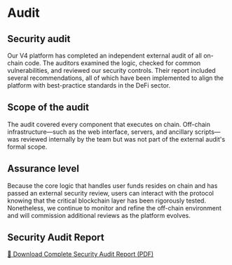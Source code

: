 # Audit

## Security audit

Our V4 platform has completed an independent external audit of all on-chain code. The auditors examined the logic, checked for common vulnerabilities, and reviewed our security controls. Their report included several recommendations, all of which have been implemented to align the platform with best-practice standards in the DeFi sector.

## Scope of the audit

The audit covered every component that executes on chain. Off-chain infrastructure—such as the web interface, servers, and ancillary scripts—was reviewed internally by the team but was not part of the external audit's formal scope.

## Assurance level

Because the core logic that handles user funds resides on chain and has passed an external security review, users can interact with the protocol knowing that the critical blockchain layer has been rigorously tested. Nonetheless, we continue to monitor and refine the off-chain environment and will commission additional reviews as the platform evolves.

## Security Audit Report

[📄 Download Complete Security Audit Report (PDF)](../images/danzo-audit-final.pdf)

